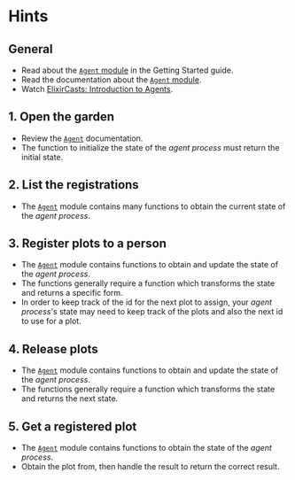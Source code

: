 # Hints

## General

- Read about the [`Agent` module][getting-started-agent] in the Getting Started guide.
- Read the documentation about the [`Agent` module][elixir-doc-agent].
- Watch [ElixirCasts: Introduction to Agents][elixircasts-agent].

## 1. Open the garden

- Review the [`Agent`][elixir-doc-agent] documentation.
- The function to initialize the state of the _agent process_ must return the initial state.

## 2. List the registrations

- The [`Agent`][elixir-doc-agent] module contains many functions to obtain the current state of the _agent process_.

## 3. Register plots to a person

- The [`Agent`][elixir-doc-agent] module contains functions to obtain and update the state of the _agent process_.
- The functions generally require a function which transforms the state and returns a specific form.
- In order to keep track of the id for the next plot to assign, your _agent process_'s state may need to keep track of the plots and also the next id to use for a plot.

## 4. Release plots

- The [`Agent`][elixir-doc-agent] module contains functions to obtain and update the state of the _agent process_.
- The functions generally require a function which transforms the state and returns the next state.

## 5. Get a registered plot

- The [`Agent`][elixir-doc-agent] module contains functions to obtain the state of the _agent process_.
- Obtain the plot from, then handle the result to return the correct result.

[elixircasts-agent]: https://elixircasts.io/intro-to-agents
[elixir-doc-agent]: https://hexdocs.pm/elixir/Agent.html
[getting-started-agent]: https://elixir-lang.org/getting-started/mix-otp/agent.html